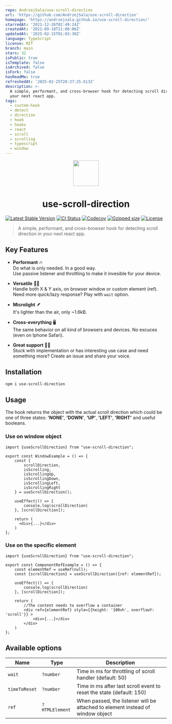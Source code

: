 ```yaml
---
repo: AndrzejSala/use-scroll-direction
url: 'https://github.com/AndrzejSala/use-scroll-direction'
homepage: 'https://andrzejsala.github.io/use-scroll-direction/'
starredAt: '2021-12-26T02:49:24Z'
createdAt: '2021-09-18T21:08:06Z'
updatedAt: '2025-02-15T01:03:30Z'
language: TypeScript
license: MIT
branch: main
stars: 32
isPublic: true
isTemplate: false
isArchived: false
isFork: false
hasReadMe: true
refreshedAt: '2025-02-25T20:37:25.613Z'
description: >-
  A simple, performant, and cross-browser hook for detecting scroll direction in
  your next react app.
tags:
  - custom-hook
  - detect
  - direction
  - hook
  - hooks
  - react
  - scroll
  - scrolling
  - typescript
  - window
---
```


<p align="center">
  <a href="https://www.npmjs.com/package/use-scroll-direction"><img src="https://user-images.githubusercontent.com/16742965/138960767-ef7af8a6-da86-4db3-848f-ad8d1aec3beb.png" align="center" width="80" /></a>
</p>
<h1 align="center">use-scroll-direction</h1>

[![Latest Stable Version](https://img.shields.io/npm/v/use-scroll-direction.svg)](https://www.npmjs.com/package/use-scroll-direction)
[![CI Status](https://github.com/AndrzejSala/use-scroll-direction/workflows/CI/badge.svg)](https://github.com/AndrzejSala/use-scroll-direction/actions)
[![Codecov](https://img.shields.io/codecov/c/github/AndrzejSala/use-scroll-direction.svg)](https://www.npmjs.com/package/use-scroll-direction)
[![Gzipped size](https://img.shields.io/bundlephobia/minzip/use-scroll-direction?label=size)](https://www.npmjs.com/package/use-scroll-direction)
[![License](https://img.shields.io/npm/l/use-scroll-direction.svg)](./LICENSE)

> A simple, performant, and cross-browser hook for detecting scroll direction in your next react app.

## Key Features
- **Performant** 🔥 </br>
Do what is only needed. In a good way. </br>
Use passive listener and throttling to make it invesible for your device.

- **Versatile** 💪🏼 </br>
Handle both X & Y axis, on browser window or custom element (ref).
Need more quick/lazy response? Play with `wait` option.

- **Microlight** 🪶 </br>
It's lighter than the air, only ~1.6kB.

- **Cross-everything** 🖥️ </br>
The same behavior on all kind of browsers and devices. No excuces (even on Iphone Safari).

- **Great support** 👨🏻 </br>
Stuck with implementation or has interesting use case and need something more? Create an issue and share your voice.  

## Installation
```bash
npm i use-scroll-direction
```

## Usage
The hook returns the object with the actual scroll direction which could be one of three states: **'NONE'**, **'DOWN'**, **'UP'**, **'LEFT'**, **'RIGHT'** and useful booleans.

### Use on window object
```tsx
import {useScrollDirection} from "use-scroll-direction";

export const WindowExample = () => {
    const {
        scrollDirection,
        isScrolling,
        isScrollingUp,
        isScrollingDown,
        isScrollingLeft,
        isScrollingRight
    } = useScrollDirection();

    useEffect(() => {
        console.log(scrollDirection)
    }, [scrollDirection]);

    return (
      <div>{...}</div>
    )
};

```
### Use on the specific element
```tsx
import {useScrollDirection} from "use-scroll-direction";

export const ComponentRefExample = () => {
    const elementRef = useRef(null);
    const {scrollDirection} = useScrollDirection({ref: elementRef});

    useEffect(() => {
        console.log(scrollDirection)
    }, [scrollDirection]);

    return (
        //The content needs to overflow a container
        <div ref={elementRef} style={{height: '100vh', overflowY: 'scroll'}} >
            <div>{...}</div>
        </div>
    )
};
```

## Available options

| Name | Type | Description |
| - | - | - |
| `wait` | `?number` | Time in ms for throttling of scroll handler (default: 50)
| `timeToReset` | `?number` | Time in ms after last scroll event to reset the state (default: 150)
| `ref` | `?HTMLElement` | When passed, the listener will be attached to element instead of window object 
